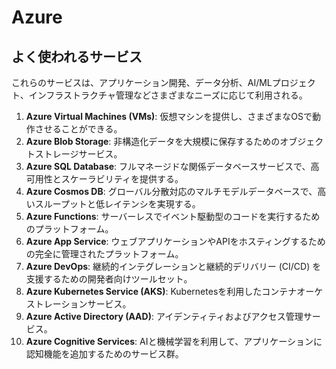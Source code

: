 # Azure

## よく使われるサービス

これらのサービスは、アプリケーション開発、データ分析、AI/MLプロジェクト、インフラストラクチャ管理などさまざまなニーズに応じて利用される。

1. **Azure Virtual Machines (VMs)**: 仮想マシンを提供し、さまざまなOSで動作させることができる。
2. **Azure Blob Storage**: 非構造化データを大規模に保存するためのオブジェクトストレージサービス。
3. **Azure SQL Database**: フルマネージドな関係データベースサービスで、高可用性とスケーラビリティを提供する。
4. **Azure Cosmos DB**: グローバル分散対応のマルチモデルデータベースで、高いスループットと低レイテンシを実現する。
5. **Azure Functions**: サーバーレスでイベント駆動型のコードを実行するためのプラットフォーム。
6. **Azure App Service**: ウェブアプリケーションやAPIをホスティングするための完全に管理されたプラットフォーム。
7. **Azure DevOps**: 継続的インテグレーションと継続的デリバリー (CI/CD) を支援するための開発者向けツールセット。
8. **Azure Kubernetes Service (AKS)**: Kubernetesを利用したコンテナオーケストレーションサービス。
9. **Azure Active Directory (AAD)**: アイデンティティおよびアクセス管理サービス。
10. **Azure Cognitive Services**: AIと機械学習を利用して、アプリケーションに認知機能を追加するためのサービス群。
